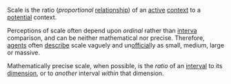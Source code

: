 Scale is the ratio (*proportional* [relationship](https://github.com/gcassel/Modular-Organization-Terminology/blob/master/terms/relationship.md)) of an [active](https://github.com/gcassel/Modular-Organization-Terminology/edit/master/terms/active.md) [context](https://github.com/gcassel/Modular-Organization-Terminology/edit/master/terms/context.md) to a [potential](https://github.com/gcassel/Modular-Organization-Terminology/edit/master/terms/potential.md) context.

Perceptions of scale often depend upon *ordinal* rather than [interva](https://github.com/gcassel/Modular-Organization-Terminology/blob/master/terms/interval.md) comparison, and can be neither mathematical nor precise.  Therefore, [agents](https://github.com/gcassel/Modular-Organization-Terminology/blob/master/terms/agent.md) often [describe](https://github.com/gcassel/Modular-Organization-Terminology/edit/master/terms/description.md) scale vaguely and un[official](https://github.com/gcassel/Modular-Organization-Terminology/edit/master/terms/official.md)ly as small, medium, large or massive.

Mathematically precise scale, when possible, is the *ratio* of an [interval](https://github.com/gcassel/Modular-Organization-Terminology/blob/master/terms/interval.md) to its [dimension](https://github.com/gcassel/Modular-Organization-Terminology/blob/master/terms/dimension.md), or to *another* interval *within* that dimension.   
